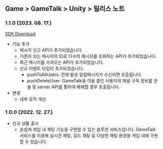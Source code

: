 ## Game > GameTalk > Unity > 릴리스 노트

### 1.1.0 (2023. 08. 17.)

[SDK Download](https://static.toastoven.net/toastcloud/sdk_download/gametalk/GameTalkSDK_Unity.zip)

* 기능 추가
    * 메시지 신고 API가 추가되었습니다.
    * 기준이 되는 메시지의 ID로 다수의 메시지를 조회하는 API가 추가되었습니다.
    * 최근 메시지를 가져오는 API가 추가되었습니다. 
    * 신규 이벤트 타입이 추가되었습니다.
        * pushToAllUsers: 전체 발송 알림메시지가 수신되면 호출됩니다.
        * pushDeleteUser: GameTalk을 이용 중인 사용자의 채널 구독 정보를 콘솔 및 server API를 통하여 해제할 경우 호출됩니다.
* 변경
    * 내부 로직 개선
        
### 1.0.0 (2022. 12. 27.)

* 신규 상품 출시
    * 손쉽게 게임 내 채팅 기능을 구현할 수 있는 솔루션 서비스입니다. GameTalk 서비스를 이용해 실시간 채팅, 길드 채팅 등 다양한 채팅 환경을 게임 내에 구현할 수 있습니다.